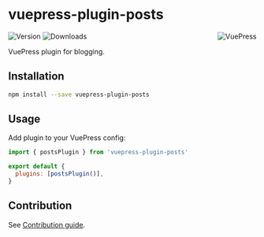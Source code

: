 # vuepress-plugin-posts

<img src="https://avatars.githubusercontent.com/u/48539483?s=100" align="right" alt="VuePress" />

![Version](https://img.shields.io/npm/v/vuepress-plugin-posts.svg)
![Downloads](https://img.shields.io/npm/dm/vuepress-plugin-posts.svg)

VuePress plugin for blogging.

## Installation

```sh
npm install --save vuepress-plugin-posts
```

## Usage

Add plugin to your VuePress config:

```js
import { postsPlugin } from 'vuepress-plugin-posts'

export default {
  plugins: [postsPlugin()],
}
```

## Contribution

See [Contribution guide](https://github.com/azat-io/azat-io/blob/main/contributing.md).
